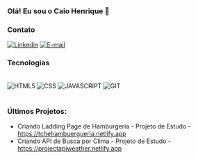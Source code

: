 ### Olá! Eu sou o Caio Henrique 👋

### Contato

[![Linkedin](https://img.shields.io/badge/LinkedIn-0077B5?style=for-the-badge&logo=linkedin&logoColor=white)](https://www.linkedin.com/in/caio-henrique-01a43b192/)
[![E-mail](https://img.shields.io/badge/Gmail-D14836?style=for-the-badge&logo=gmail&logoColor=white)](https://mail.google.com/mail/u/0/#inbox)

### Tecnologias

<div style="display: inline_block"><br/>
    <img align="center" alt="HTML5" src="https://img.shields.io/badge/HTML5-E34F26?style=for-the-badge&logo=html5&logoColor=white">
    <img align="center" alt="CSS" src="https://img.shields.io/badge/CSS3-1572B6?style=for-the-badge&logo=css3&logoColor=white">
    <img align="center" alt="JAVASCRIPT" src="https://img.shields.io/badge/JavaScript-F7DF1E?style=for-the-badge&logo=javascript&logoColor=black">
    <img align="center" alt="GIT"src="https://img.shields.io/badge/GIT-E44C30?style=for-the-badge&logo=git&logoColor=white">
<div><br/>

### Últimos Projetos:

- Criando Ladding Page de Hamburgeria - Projeto de Estudo - https://tchehambuergueria.netlify.app<br/>
- Criando API de Busca por Clima - Projeto de Estudo - https://projectapiweather.netlify.app <br/>


